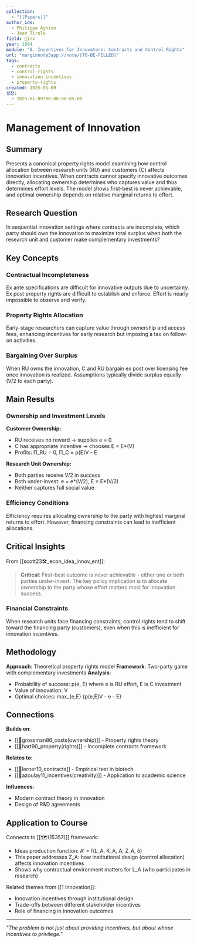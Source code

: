```yaml
---
collection:
  - "[[Papers]]"
author_ids:
  - Philippe Aghion
  - Jean Tirole
field: 🐢inv
year: 1994
module: "8. Incentives for Innovators: Contracts and Control Rights"
url: "marginnote3app://note/[TO-BE-FILLED]"
tags:
  - contracts
  - control-rights
  - innovation-incentives
  - property-rights
created: 2025-01-09
성장:
  - 2025-01-09T00:00:00-05:00
---
```


# Management of Innovation

## Summary
Presents a canonical property rights model examining how control allocation between research units (RU) and customers (C) affects innovation incentives. When contracts cannot specify innovative outcomes directly, allocating ownership determines who captures value and thus determines effort levels. The model shows first-best is never achievable, and optimal ownership depends on relative marginal returns to effort.

## Research Question
In sequential innovation settings where contracts are incomplete, which party should own the innovation to maximize total surplus when both the research unit and customer make complementary investments?

## Key Concepts

### Contractual Incompleteness
Ex ante specifications are difficult for innovative outputs due to uncertainty. Ex post property rights are difficult to establish and enforce. Effort is nearly impossible to observe and verify.

### Property Rights Allocation
Early-stage researchers can capture value through ownership and access fees, enhancing incentives for early research but imposing a tax on follow-on activities.

### Bargaining Over Surplus
When RU owns the innovation, C and RU bargain ex post over licensing fee once innovation is realized. Assumptions typically divide surplus equally (V/2 to each party).

## Main Results

### Ownership and Investment Levels

**Customer Ownership:**
- RU receives no reward → supplies e = 0
- C has appropriate incentive → chooses E = E*(V)
- Profits: Π_RU = 0, Π_C = p(E)V - E

**Research Unit Ownership:**
- Both parties receive V/2 in success
- Both under-invest: e = e*(V/2), E = E*(V/2)
- Neither captures full social value

### Efficiency Conditions
Efficiency requires allocating ownership to the party with highest marginal returns to effort. However, financing constraints can lead to inefficient allocations.

## Critical Insights

From [[scott23🛠️_econ_idea_innov_ent]]:

> **Critical**: First-best outcome is never achievable - either one or both parties under-invest. The key policy implication is to allocate ownership to the party whose effort matters most for innovation success.

### Financial Constraints
When research units face financing constraints, control rights tend to shift toward the financing party (customers), even when this is inefficient for innovation incentives.

## Methodology

**Approach**: Theoretical property rights model
**Framework**: Two-party game with complementary investments
**Analysis**: 
- Probability of success: p(e, E) where e is RU effort, E is C investment
- Value of innovation: V
- Optimal choices: max_{e,E} {p(e,E)V - e - E}

## Connections

**Builds on**:
- [[📜grossman86_costs(ownership)]] - Property rights theory
- [[📜hart90_property(rights)]] - Incomplete contracts framework

**Relates to**:
- [[📜lerner10_contracts]] - Empirical test in biotech
- [[📜azoulay11_incentives(creativity)]] - Application to academic science

**Influences**:
- Modern contract theory in innovation
- Design of R&D agreements

## Application to Course

Connects to [[🗺️(15357)]] framework:
- Ideas production function: A' = f(L_A, K_A, A; Z_A, δ)
- This paper addresses Z_A: how institutional design (control allocation) affects innovation incentives
- Shows why contractual environment matters for L_A (who participates in research)

Related themes from [[1 Innovation]]:
- Innovation incentives through institutional design
- Trade-offs between different stakeholder incentives
- Role of financing in innovation outcomes

---

*"The problem is not just about providing incentives, but about whose incentives to privilege."*
